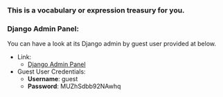 ### This is a vocabulary or expression treasury for you.


### Django Admin Panel:
You can have a look at its Django admin by guest user provided at below.

- Link:
    * [Django Admin Panel](https://treasury.m-gh.com/secret-admin/)
- Guest User Credentials:
    * **Username**: guest
    * **Password**: MUZhSdbb92NAwhq
